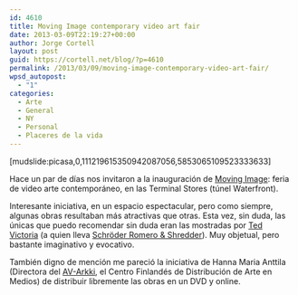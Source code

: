 ```yaml
---
id: 4610
title: Moving Image contemporary video art fair
date: 2013-03-09T22:19:27+00:00
author: Jorge Cortell
layout: post
guid: https://cortell.net/blog/?p=4610
permalink: /2013/03/09/moving-image-contemporary-video-art-fair/
wpsd_autopost:
  - "1"
categories:
  - Arte
  - General
  - NY
  - Personal
  - Placeres de la vida
---
```

[mudslide:picasa,0,111219615350942087056,5853065109523333633]

Hace un par de días nos invitaron a la inauguración de <a title="https://www.moving-image.info" href="https://www.moving-image.info" target="_blank">Moving Image</a>: feria de video arte contemporáneo, en las Terminal Stores (túnel Waterfront).

Interesante iniciativa, en un espacio espectacular, pero como siempre, algunas obras resultaban más atractivas que otras. Esta vez, sin duda, las únicas que puedo recomendar sin duda eran las mostradas por <a title="https://tedvictoria.com" href="https://tedvictoria.com" target="_blank">Ted Victoria</a> (a quien lleva <a title="https://srandsgallery.com/index.php?/artists/ted_victoria/works/" href="https://srandsgallery.com/index.php?/artists/ted_victoria/works/" target="_blank">Schröder Romero & Shredder</a>). Muy objetual, pero bastante imaginativo y evocativo.

También digno de mención me pareció la iniciativa de Hanna Maria Anttila (Directora del <a title="https://www.av-arkki.fi" href="https://www.av-arkki.fi" target="_blank">AV-Arkki</a>, el Centro Finlandés de Distribución de Arte en Medios) de distribuir libremente las obras en un DVD y online.